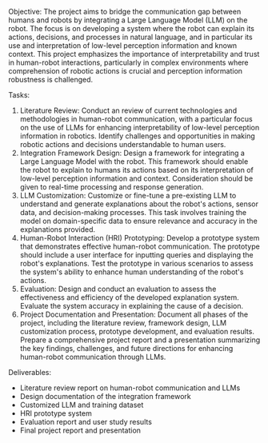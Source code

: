 Objective:
The project aims to bridge the communication gap between humans and robots by integrating a Large
Language Model (LLM) on the robot. The focus is on developing a system where the robot can explain its
actions, decisions, and processes in natural language, and in particular its use and interpretation of low-level
perception information and known context. This project emphasizes the importance of interpretability and
trust in human-robot interactions, particularly in complex environments where comprehension of robotic
actions is crucial and perception information robustness is challenged.

Tasks:
1. Literature Review: Conduct an review of current technologies and methodologies in human-robot
communication, with a particular focus on the use of LLMs for enhancing interpretability of low-level
perception information in robotics. Identify challenges and opportunities in making robotic actions and
decisions understandable to human users.
2. Integration Framework Design: Design a framework for integrating a Large Language Model with the
robot. This framework should enable the robot to explain to humans its actions based on its interpretation of
low-level perception information and context. Consideration should be given to real-time processing and
response generation.
3. LLM Customization: Customize or fine-tune a pre-existing LLM to understand and generate explanations
about the robot's actions, sensor data, and decision-making processes. This task involves training the model
on domain-specific data to ensure relevance and accuracy in the explanations provided.
4. Human-Robot Interaction (HRI) Prototyping: Develop a prototype system that demonstrates effective
human-robot communication. The prototype should include a user interface for inputting queries and
displaying the robot's explanations. Test the prototype in various scenarios to assess the system's ability to
enhance human understanding of the robot's actions.
5. Evaluation: Design and conduct an evaluation to assess the effectiveness and efficiency of the developed
explanation system. Evaluate the system accuracy in explaining the cause of a decision.
6. Project Documentation and Presentation: Document all phases of the project, including the literature
review, framework design, LLM customization process, prototype development, and evaluation results.
Prepare a comprehensive project report and a presentation summarizing the key findings, challenges, and
future directions for enhancing human-robot communication through LLMs.

Deliverables:
- Literature review report on human-robot communication and LLMs
- Design documentation of the integration framework
- Customized LLM and training dataset
- HRI prototype system
- Evaluation report and user study results
- Final project report and presentation